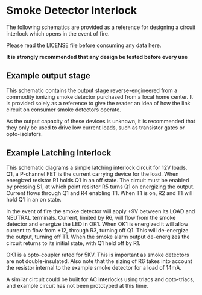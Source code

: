 Smoke Detector Interlock
========================

The following schematics are provided as a reference for designing a
circuit interlock which opens in the event of fire.

Please read the LICENSE file before consuming any data here.

**It is strongly recommended that any design be tested before every use**

Example output stage
--------------------

This schematic contains the output stage reverse-engineered from a commodity ionizing
smoke detector purchased from a local home center.  It is provided solely as a reference
to give the reader an idea of how the link circuit on consumer smoke detectors operate.

As the output capacity of these devices is unknown, it is recommended that they only be used
to drive low current loads, such as transistor gates or opto-isolators.

Example Latching Interlock
--------------------------

This schematic diagrams a simple latching interlock circuit for 12V loads.
Q1, a P-channel FET is the current carrying device for the load.
When energized resistor R1 holds Q1 in an off state.
The circuit must be enabled by pressing S1, at which point resistor R5 turns Q1 on energizing the output.
Current flows through Q1 and R4 enabling T1.
When T1 is on, R2 and T1 will hold Q1 in an on state.

In the event of fire the smoke detector will apply +9V between its LOAD and NEUTRAL terminals.
Current, limited by R6, will flow from the smoke detector and energize the LED in OK1.
When OK1 is energized it will allow current to flow from +12, through R3, turning off Q1.
This will de-energize the output, turning off T1.
When the smoke alarm output de-energizes the circuit returns to its initial state, with Q1 held off by R1.

OK1 is a opto-coupler rated for 5KV.  This is important as smoke detectors are not double-insulated.
Also note that the sizing of R6 takes into account the resistor internal to the example smoke detector for a load of 14mA.

A similar circuit could be built for AC interlocks using triacs and opto-triacs, and example circuit has
not been prototyped at this time.